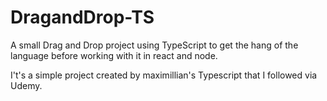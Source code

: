 # DragandDrop-TS
A small Drag and Drop project using TypeScript to get the hang of the language before working with it in react and node.

I't's a simple project created by maximillian's Typescript that I followed via Udemy. 

